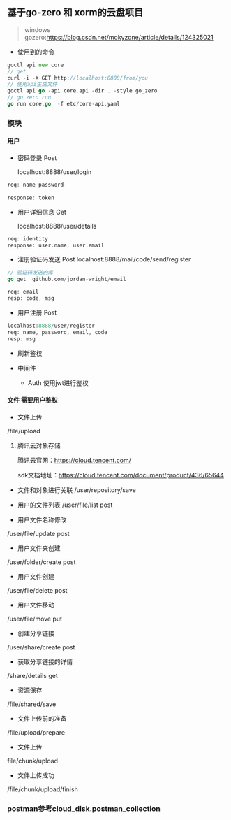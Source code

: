 ## 基于go-zero 和 xorm的云盘项目
>windows gozero:https://blog.csdn.net/mokyzone/article/details/124325021

- 使用到的命令
```go
goctl api new core
// get 
curl -i -X GET http://localhost:8888/from/you
// 使用api生成文件
goctl api go -api core.api -dir . -style go_zero
// go zero run
go run core.go  -f etc/core-api.yaml
```

### 模块
#### 用户
- 密码登录 Post

    localhost:8888/user/login
```go
req: name password
    
response: token
```
   


- 用户详细信息 Get

  localhost:8888/user/details

```go
req: identity
response: user.name, user.email
```

- 注册验证码发送 Post
  localhost:8888/mail/code/send/register
```go
// 验证码发送的库
go get  github.com/jordan-wright/email
```
```go
req: email
resp: code, msg
```

- 用户注册 Post

```go
localhost:8888/user/register
req: name, password, email, code
resp: msg
```

- 刷新鉴权


- 中间件

  - Auth 使用jwt进行鉴权

#### 文件 需要用户鉴权

- 文件上传

/file/upload

  1. 腾讯云对象存储

     腾讯云官网：https://cloud.tencent.com/

      sdk文档地址：https://cloud.tencent.com/document/product/436/65644

- 文件和对象进行关联
/user/repository/save

- 用户的文件列表
  /user/file/list post

- 用户文件名称修改

/user/file/update post

- 用户文件夹创建

/user/folder/create post


- 用户文件创建

/user/file/delete post

- 用户文件移动

/user/file/move put 

- 创建分享链接

/user/share/create post

- 获取分享链接的详情

/share/details get

- 资源保存

/file/shared/save

- 文件上传前的准备

/file/upload/prepare

- 文件上传

file/chunk/upload


- 文件上传成功

/file/chunk/upload/finish

### postman参考cloud_disk.postman_collection